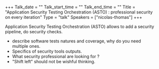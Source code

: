 +++
Talk_date = ""
Talk_start_time = ""
Talk_end_time = ""
Title = "Application Security Testing Orchestration (ASTO) : professional security on every iteration"
Type = "talk"
Speakers = ["nicolas-thomas"]
+++

Application Security Testing Orchestration (ASTO) allows to add a security pipeline, do security checks.

- describe software tests natures and coverage, why do you need multiple ones.
- Specifics of security tools outputs.
- What security professional are looking for ?
- "Shift left"  should not be wishful thinking. 